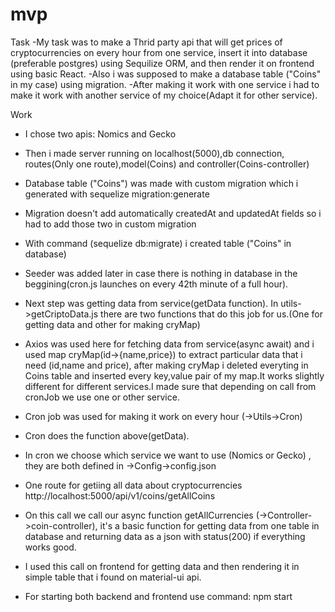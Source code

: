 # mvp

Task
  -My task was to make a Thrid party api that will get prices of cryptocurrencies on every hour from one service, insert it into database (preferable postgres) using Sequilize ORM, and then render it on frontend using basic React.
  -Also i was supposed to make a database table ("Coins" in my case) using migration.
  -After making it work with one service i had to make it work with another service of my choice(Adapt it for other service).
  
Work
  - I chose two apis: Nomics and Gecko
  - Then i made server running on localhost(5000),db connection, routes(Only one route),model(Coins) and controller(Coins-controller)
  
  - Database table ("Coins") was made with custom migration which i generated with sequelize migration:generate
  - Migration doesn't add automatically createdAt and updatedAt fields so i had to add those two in custom migration
  - With command (sequelize db:migrate) i created table ("Coins" in database)
  - Seeder was added later in case there is nothing in database in the beggining(cron.js launches on every 42th minute of a full hour).
  
  - Next step was getting data from service(getData function). In utils->getCriptoData.js there are two functions that do this job for us.(One for getting data and other for making cryMap)
  - Axios was used here for fetching data from service(async await) and i used map cryMap(id->{name,price}) to extract particular data that i need (id,name and price), after making cryMap i deleted everyting in Coins table and inserted every
key,value pair of my map.It works slightly different for different services.I made sure that depending on call from cronJob we use one or other service.

  - Cron job was used for making it work on every hour (->Utils->Cron)
  - Cron does the function above(getData).
  - In cron we choose which service we want to use (Nomics or Gecko) , they are both defined in ->Config->config.json
  
  - One route for getiing all data about cryptocurrencies http://localhost:5000/api/v1/coins/getAllCoins
  - On this call we call our async function getAllCurrencies (->Controller->coin-controller), it's a basic function for getting data from one table in database and returning data as a json with status(200) if everything works good.
  
  - I used this call on frontend for getting data and then rendering it in simple table that i found on material-ui api.
 
  - For starting both backend and frontend use command: npm start
